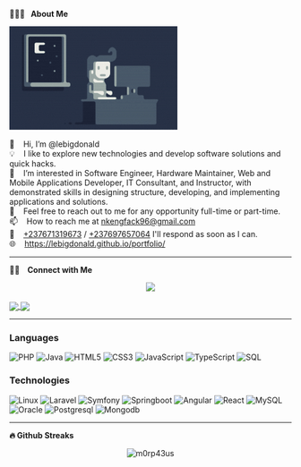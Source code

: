 👨🏻‍💻  <strong>&nbsp;&nbsp;About Me</strong>

<img src="https://raw.githubusercontent.com/AVS1508/AVS1508/master/assets/Night-Coding.gif">

👋  &nbsp;&nbsp; Hi, I’m @lebigdonald<br>
💡  &nbsp;&nbsp; I like to explore new technologies and develop software solutions and quick hacks.<br>
👀  &nbsp;&nbsp; I’m interested in Software Engineer, Hardware Maintainer, Web and Mobile Applications Developer, IT Consultant, and Instructor, with demonstrated skills in designing structure, developing, and implementing applications and solutions.<br>
💬  &nbsp;&nbsp; Feel free to reach out to me for any opportunity full-time or part-time.<br>
📫  &nbsp;&nbsp; How to reach me at nkengfack96@gmail.com<br>
📱  &nbsp;&nbsp; <a href="tel:+237671319673">+237671319673</a> / <a href="tel:+237697657064">+237697657064</a> I'll respond as soon as I can.<br>
🌐  &nbsp;&nbsp; https://lebigdonald.github.io/portfolio/

<hr>

🤝🏻  <strong>&nbsp;&nbsp; Connect with Me</strong>

<p align='center'>
    <img src="https://gidigi.com/cdn/love.gif">
</p>

<a href="https://github-readme-stats.vercel.app/api?username=m0rp43us&count_private=true&show_icons=true&theme=chartreuse-dark">
  <img align="center" src="https://github-readme-stats.vercel.app/api?username=m0rp43us&bg_color=30,e96443,904e95&title_color=fff&text_color=fff" />
</a>
<a href="https://github.com/m0rp43us">
  <img align="center" src="https://github-readme-stats.vercel.app/api/top-langs/?username=m0rp43us&bg_color=30,e96443,904e95&title_color=ff&text_color=fff" />
</a>

<hr>

### Languages

![PHP](https://img.shields.io/badge/-PHP-000?&logo=PHP)
![Java](https://img.shields.io/badge/-Java-000?&logo=Java&logoColor=007396)
![HTML5](https://img.shields.io/badge/-HTML5-000?&logo=HTML5)
![CSS3](https://img.shields.io/badge/-CSS3-000?&logo=CSS3)
![JavaScript](https://img.shields.io/badge/-JS6-000?&logo=JavaScript)
![TypeScript](https://img.shields.io/badge/-TypeScript-000?&logo=TypeScript)
![SQL](https://img.shields.io/badge/-SQL-000?&logo=MySQL)


### Technologies

![Linux](https://img.shields.io/badge/-Linux-000?&logo=Linux)
![Laravel](https://img.shields.io/badge/-Laravel-000?&logo=Laravel)
![Symfony](https://img.shields.io/badge/-Symfony-000?&logo=Symfony)
![Springboot](https://img.shields.io/badge/-Springboot-000?&logo=Springboot)
![Angular](https://img.shields.io/badge/-Angular-000?&logo=Angular)
![React](https://img.shields.io/badge/-React-000?&logo=React)
![MySQL](https://img.shields.io/badge/-MySQL-000?&logo=MySQL)
![Oracle](https://img.shields.io/badge/-Oracle-000?&logo=Oracle)
![Postgresql](https://img.shields.io/badge/-Postgresql-000?&logo=Postgresql)
![Mongodb](https://img.shields.io/badge/-Mongodb-000?&logo=Mongodb)

<hr>

<b>🔥 Github Streaks</b>
<p align="center"><img src="https://github-readme-streak-stats.herokuapp.com/?user=lebigdonald&theme=black-ice&hide_border=true&stroke=0000&background=0D1117&ring=e05397&fire=e05397&currStreakLabel=e05397&bg_color=30,e96443,904e95&title_color=fff&text_color=fff" alt="m0rp43us" /></p>

